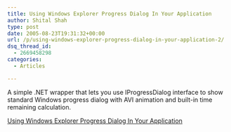 ```yaml
---
title: Using Windows Explorer Progress Dialog In Your Application
author: Shital Shah
type: post
date: 2005-08-23T19:31:32+00:00
url: /p/using-windows-explorer-progress-dialog-in-your-application-2/
dsq_thread_id:
  - 2669458298
categories:
  - Articles

---
```

A simple .NET wrapper that lets you use IProgressDialog interface to show standard Windows progress dialog with AVI animation and built-in time remaining calculation.

[Using Windows Explorer Progress Dialog In Your Application][1]

 [1]: http://www.codeproject.com/Articles/9298/Using-Windows-Explorer-Progress-Dialog-In-Your-App